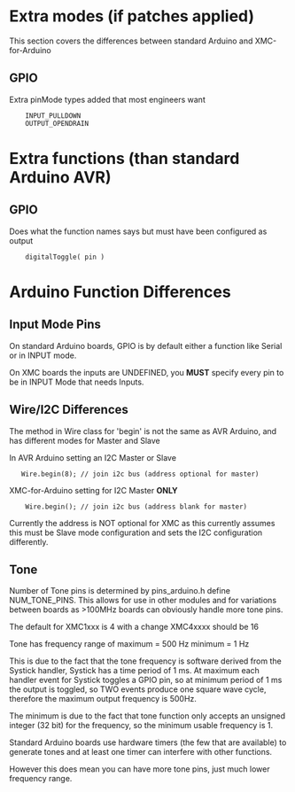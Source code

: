 # Extra modes (if patches applied)
This section covers the differences between standard Arduino and XMC-for-Arduino

## GPIO
Extra pinMode types added that most engineers want
~~~
    INPUT_PULLDOWN
    OUTPUT_OPENDRAIN
~~~

# Extra functions (than standard Arduino AVR)
## GPIO
Does what the function names says but must have been configured as output
~~~
    digitalToggle( pin )
~~~
# Arduino Function Differences

## Input Mode Pins
On standard Arduino boards, GPIO is by default either a function like Serial or in INPUT mode.

On XMC boards the inputs are UNDEFINED, you **MUST** specify every pin to be in INPUT Mode that needs Inputs.

## Wire/I2C Differences
The method in Wire class for 'begin' is not the same as AVR Arduino, and has different modes for Master and Slave

In AVR Arduino setting an I2C Master or Slave
~~~
   Wire.begin(8); // join i2c bus (address optional for master)
~~~
XMC-for-Arduino setting for I2C Master **ONLY**
~~~
    Wire.begin(); // join i2c bus (address blank for master)
~~~
Currently the address is NOT optional for XMC as this currently assumes this must be Slave mode configuration and sets the I2C configuration differently.

## Tone
Number of Tone pins is determined by pins_arduino.h define NUM_TONE_PINS. This allows for use in other modules and for variations between boards as >100MHz boards can obviously handle more tone pins.

The default for XMC1xxx is 4 with a change XMC4xxxx should be 16

Tone has frequency range of
	maximum = 500 Hz
	minimum = 1 Hz

This is due to the fact that the tone frequency is software derived from the Systick handler, Systick has a time period of 1 ms. At maximum each handler event for Systick toggles a GPIO pin, so at minimum period of 1 ms the output is toggled, so TWO events produce one square wave cycle, therefore the maximum output frequency is 500Hz.

The minimum is due to the fact that tone function only accepts an unsigned integer (32 bit) for the frequency, so the minimum usable frequency is 1.

Standard Arduino boards use hardware timers (the few that are available) to generate tones and at least one timer can interfere with other functions.

However this does mean you can have more tone pins, just much lower frequency range.
